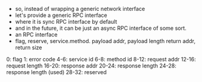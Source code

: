 - so, instead of wrapping a generic network interface
- let's provide a generic RPC interface
- where it is sync RPC interface by default
- and in the future, it can be just an async RPC interface of some sort.
- an RPC interface
- flag, reserve, service.method. payload addr, payload length
  return addr, return size

0: flag
1: error code
4-6: service id
6-8: method id
8-12: request addr
12-16: request length
16-20: response addr
20-24: response length
24-28: response length (used)
28-32: reserved